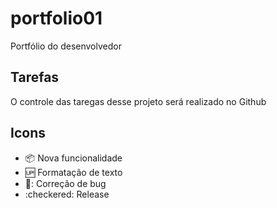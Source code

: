 # portfolio01
Portfólio do desenvolvedor
## Tarefas
O controle das taregas desse projeto será realizado no Github

## Icons

- :package: Nova funcionalidade
- :up: Formatação de texto
- 🐞: Correção de bug
- :checkered: Release
